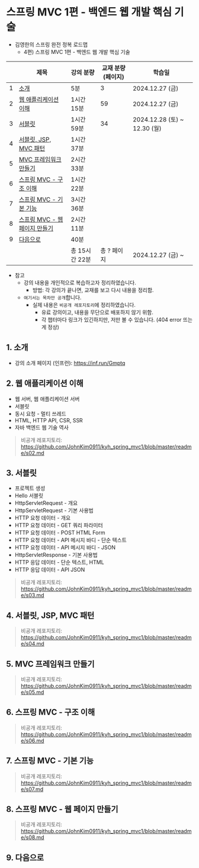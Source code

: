 # 스프링 MVC 1편 - 백엔드 웹 개발 핵심 기술

- 김영한의 스프링 완전 정복 로드맵
  - 4편) 스프링 MVC 1편 - 백엔드 웹 개발 핵심 기술

|   | 제목                                            | 강의 분량      | 교재 분량 (페이지) | 학습일                        |
|---|-----------------------------------------------|------------|-------------|----------------------------|
| 1 | [소개](#1-소개)                                   | 5분         | 3           | 2024.12.27 (금)             |
| 2 | [웹 애플리케이션 이해](#2-웹-애플리케이션-이해)                 | 1시간 15분    | 59          | 2024.12.27 (금)             |
| 3 | [서블릿](#3-서블릿)                                 | 1시간 59분    | 34          | 2024.12.28 (토) ~ 12.30 (월) |
| 4 | [서블릿, JSP, MVC 패턴](#4-서블릿-jsp-mvc-패턴)         | 1시간 37분    |             |                            |
| 5 | [MVC 프레임워크 만들기](#5-mvc-프레임워크-만들기)             | 2시간 33분    |             |                            |
| 6 | [스프링 MVC - 구조 이해](#6-스프링-mvc---구조-이해)         | 1시간 22분    |             |                            |
| 7 | [스프링 MVC - 기본 기능](#7-스프링-mvc---기본-기능)         | 3시간 36분    |             |                            |
| 8 | [스프링 MVC - 웹 페이지 만들기](#8-스프링-mvc---웹-페이지-만들기) | 2시간 11분    |             |                            |
| 9 | [다음으로](#9-다음으로)                               | 40분        |             |                            |
|   |                                               | 총 15시간 22분 | 총 ? 페이지     | 2024.12.27 (금) ~           |

- 참고
  - 강의 내용을 개인적으로 복습하고자 정리하였습니다.
    - 방법: 각 강의가 끝나면, 교재를 보고 다시 내용을 정리함.
  - `여기서는 목차만 공개`합니다.
    - 실제 내용은 `비공개 레포지토리`에 정리하였습니다.
      - 유료 강의이고, 내용을 무단으로 배포하지 않기 위함.
      - 각 챕터마다 링크가 있긴하지만, 저만 볼 수 있습니다. (404 error 뜨는게 정상)

## 1. 소개

- 강의 소개 페이지 (인프런): https://inf.run/Gmptq

## 2. 웹 애플리케이션 이해

- 웹 서버, 웹 애플리케이션 서버
- 서블릿
- 동시 요청 - 멀티 쓰레드
- HTML, HTTP API, CSR, SSR
- 자바 백엔드 웹 기술 역사

> 비공개 레포지토리: https://github.com/JohnKim0911/kyh_spring_mvc1/blob/master/readme/s02.md

## 3. 서블릿

- 프로젝트 생성
- Hello 서블릿
- HttpServletRequest - 개요
- HttpServletRequest - 기본 사용법
- HTTP 요청 데이터 - 개요
- HTTP 요청 데이터 - GET 쿼리 파라미터
- HTTP 요청 데이터 - POST HTML Form
- HTTP 요청 데이터 - API 메시지 바디 - 단순 텍스트
- HTTP 요청 데이터 - API 메시지 바디 - JSON
- HttpServletResponse - 기본 사용법
- HTTP 응답 데이터 - 단순 텍스트, HTML
- HTTP 응답 데이터 - API JSON

> 비공개 레포지토리: https://github.com/JohnKim0911/kyh_spring_mvc1/blob/master/readme/s03.md

## 4. 서블릿, JSP, MVC 패턴

> 비공개 레포지토리: https://github.com/JohnKim0911/kyh_spring_mvc1/blob/master/readme/s04.md

## 5. MVC 프레임워크 만들기

> 비공개 레포지토리: https://github.com/JohnKim0911/kyh_spring_mvc1/blob/master/readme/s05.md

## 6. 스프링 MVC - 구조 이해

> 비공개 레포지토리: https://github.com/JohnKim0911/kyh_spring_mvc1/blob/master/readme/s06.md

## 7. 스프링 MVC - 기본 기능

> 비공개 레포지토리: https://github.com/JohnKim0911/kyh_spring_mvc1/blob/master/readme/s07.md

## 8. 스프링 MVC - 웹 페이지 만들기

> 비공개 레포지토리: https://github.com/JohnKim0911/kyh_spring_mvc1/blob/master/readme/s08.md

## 9. 다음으로